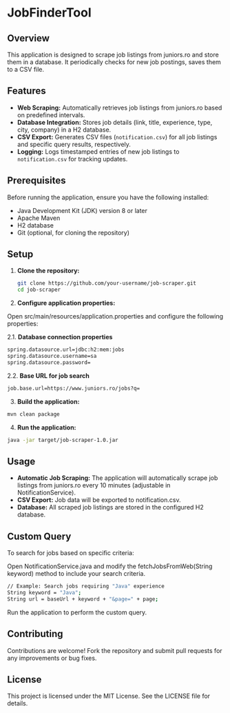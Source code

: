 # JobFinderTool

## Overview

This application is designed to scrape job listings from juniors.ro and store them in a database. It periodically checks for new job postings, saves them to a CSV file.
## Features

- **Web Scraping:** Automatically retrieves job listings from juniors.ro based on predefined intervals.
- **Database Integration:** Stores job details (link, title, experience, type, city, company) in a H2 database.
- **CSV Export:** Generates CSV files (`notification.csv`) for all job listings and specific query results, respectively.
- **Logging:** Logs timestamped entries of new job listings to `notification.csv` for tracking updates.

## Prerequisites

Before running the application, ensure you have the following installed:

- Java Development Kit (JDK) version 8 or later
- Apache Maven
- H2 database 
- Git (optional, for cloning the repository)

## Setup

1. **Clone the repository:**

   ```bash
   git clone https://github.com/your-username/job-scraper.git
   cd job-scraper
   ```

2. **Configure application properties:**

Open src/main/resources/application.properties and configure the following properties:

2.1. **Database connection properties**

```bash
spring.datasource.url=jdbc:h2:mem:jobs
spring.datasource.username=sa
spring.datasource.password=
```
2.2. **Base URL for job search**

```bash
job.base.url=https://www.juniors.ro/jobs?q=
```

3. **Build the application:**

```bash
mvn clean package
```

4. **Run the application:**

```bash
java -jar target/job-scraper-1.0.jar
```

## Usage
- **Automatic Job Scraping:** The application will automatically scrape job listings from juniors.ro every 10 minutes (adjustable in NotificationService).
- **CSV Export:** Job data will be exported to notification.csv.
- **Database:** All scraped job listings are stored in the configured H2 database.

## Custom Query
To search for jobs based on specific criteria:

Open NotificationService.java and modify the fetchJobsFromWeb(String keyword) method to include your search criteria.

```bash
// Example: Search jobs requiring "Java" experience
String keyword = "Java";
String url = baseUrl + keyword + "&page=" + page;
```

Run the application to perform the custom query.

## Contributing
Contributions are welcome! Fork the repository and submit pull requests for any improvements or bug fixes.

## License
This project is licensed under the MIT License. See the LICENSE file for details.
